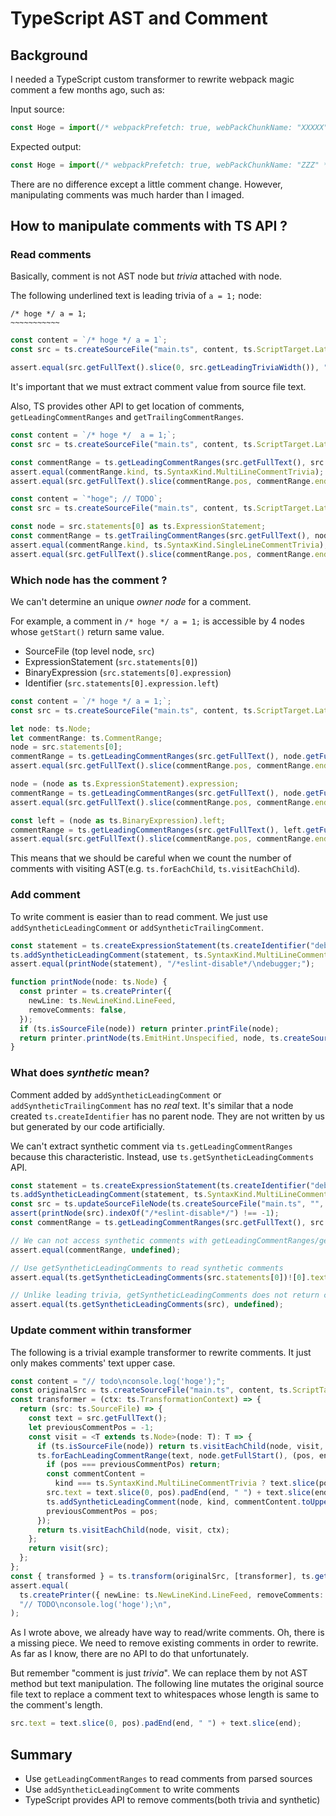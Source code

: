 # TypeScript AST and Comment

## Background

I needed a TypeScript custom transformer to rewrite webpack magic comment a few months ago, such as:

Input source:

```ts
const Hoge = import(/* webpackPrefetch: true, webPackChunkName: "XXXXX" */ "./hoge");
```

Expected output:

```ts
const Hoge = import(/* webpackPrefetch: true, webPackChunkName: "ZZZ" */ "./hoge");
```

There are no difference except a little comment change. However, manipulating comments was much harder than I imaged.

## How to manipulate comments with TS API ?

### Read comments

Basically, comment is not AST node but _trivia_ attached with node.

The following underlined text is leading trivia of `a = 1;` node:

```text
/* hoge */ a = 1;
~~~~~~~~~~~
```

```ts
const content = `/* hoge */ a = 1`;
const src = ts.createSourceFile("main.ts", content, ts.ScriptTarget.Latest, true);

assert.equal(src.getFullText().slice(0, src.getLeadingTriviaWidth()), "/* hoge */ ");
```

It's important that we must extract comment value from source file text.

Also, TS provides other API to get location of comments, `getLeadingCommentRanges` and `getTrailingCommentRanges`.

```ts
const content = `/* hoge */  a = 1;`;
const src = ts.createSourceFile("main.ts", content, ts.ScriptTarget.Latest, true);

const commentRange = ts.getLeadingCommentRanges(src.getFullText(), src.getFullStart())![0];
assert.equal(commentRange.kind, ts.SyntaxKind.MultiLineCommentTrivia);
assert.equal(src.getFullText().slice(commentRange.pos, commentRange.end), "/* hoge */");
```

```ts
const content = `"hoge"; // TODO`;
const src = ts.createSourceFile("main.ts", content, ts.ScriptTarget.Latest, true);

const node = src.statements[0] as ts.ExpressionStatement;
const commentRange = ts.getTrailingCommentRanges(src.getFullText(), node.getEnd())![0];
assert.equal(commentRange.kind, ts.SyntaxKind.SingleLineCommentTrivia);
assert.equal(src.getFullText().slice(commentRange.pos, commentRange.end), "// TODO");
```

### Which node has the comment ?

We can't determine an unique _owner node_ for a comment.

For example, a comment in `/* hoge */ a = 1;` is accessible by 4 nodes whose `getStart()` return same value.

- SourceFile (top level node, `src`)
- ExpressionStatement (`src.statements[0]`)
- BinaryExpression (`src.statements[0].expression`)
- Identifier (`src.statements[0].expression.left`)

```ts
const content = `/* hoge */ a = 1;`;
const src = ts.createSourceFile("main.ts", content, ts.ScriptTarget.Latest, true);

let node: ts.Node;
let commentRange: ts.CommentRange;
node = src.statements[0];
commentRange = ts.getLeadingCommentRanges(src.getFullText(), node.getFullStart())![0];
assert.equal(src.getFullText().slice(commentRange.pos, commentRange.end), "/* hoge */");

node = (node as ts.ExpressionStatement).expression;
commentRange = ts.getLeadingCommentRanges(src.getFullText(), node.getFullStart())![0];
assert.equal(src.getFullText().slice(commentRange.pos, commentRange.end), "/* hoge */");

const left = (node as ts.BinaryExpression).left;
commentRange = ts.getLeadingCommentRanges(src.getFullText(), left.getFullStart())![0];
assert.equal(src.getFullText().slice(commentRange.pos, commentRange.end), "/* hoge */");
```

This means that we should be careful when we count the number of comments with visiting AST(e.g. `ts.forEachChild`, `ts.visitEachChild`).

### Add comment

To write comment is easier than to read comment. We just use `addSyntheticLeadingComment` or `addSyntheticTrailingComment`.

```ts
const statement = ts.createExpressionStatement(ts.createIdentifier("debugger"));
ts.addSyntheticLeadingComment(statement, ts.SyntaxKind.MultiLineCommentTrivia, "eslint-disable", true);
assert.equal(printNode(statement), "/*eslint-disable*/\ndebugger;");

function printNode(node: ts.Node) {
  const printer = ts.createPrinter({
    newLine: ts.NewLineKind.LineFeed,
    removeComments: false,
  });
  if (ts.isSourceFile(node)) return printer.printFile(node);
  return printer.printNode(ts.EmitHint.Unspecified, node, ts.createSourceFile("", "", ts.ScriptTarget.Latest));
}
```

### What does _synthetic_ mean?

Comment added by `addSyntheticLeadingComment` or `addSyntheticTrailingComment` has no _real_ text.
It's similar that a node created `ts.createIdentifier` has no parent node. They are not written by us but generated by our code artificially.

We can't extract synthetic comment via `ts.getLeadingCommentRanges` because this characteristic. Instead, use `ts.getSyntheticLeadingComments` API.

```ts
const statement = ts.createExpressionStatement(ts.createIdentifier("debugger"));
ts.addSyntheticLeadingComment(statement, ts.SyntaxKind.MultiLineCommentTrivia, "eslint-disable", true);
const src = ts.updateSourceFileNode(ts.createSourceFile("main.ts", "", ts.ScriptTarget.Latest, true), [statement]);
assert(printNode(src).indexOf("/*eslint-disable*/") !== -1);
const commentRange = ts.getLeadingCommentRanges(src.getFullText(), src.getFullStart());

// We can not access synthetic comments with getLeadingCommentRanges/getTrailingCommentRanges
assert.equal(commentRange, undefined);

// Use getSyntheticLeadingComments to read synthetic comments
assert.equal(ts.getSyntheticLeadingComments(src.statements[0])![0].text, "eslint-disable");

// Unlike leading trivia, getSyntheticLeadingComments does not return comment ranges for parents of the node attached comments
assert.equal(ts.getSyntheticLeadingComments(src), undefined);
```

### Update comment within transformer

The following is a trivial example transformer to rewrite comments. It just only makes comments' text upper case.

```ts
const content = "// todo\nconsole.log('hoge');";
const originalSrc = ts.createSourceFile("main.ts", content, ts.ScriptTarget.Latest, true);
const transformer = (ctx: ts.TransformationContext) => {
  return (src: ts.SourceFile) => {
    const text = src.getFullText();
    let previousCommentPos = -1;
    const visit = <T extends ts.Node>(node: T): T => {
      if (ts.isSourceFile(node)) return ts.visitEachChild(node, visit, ctx);
      ts.forEachLeadingCommentRange(text, node.getFullStart(), (pos, end, kind, hasTrailingNewLine) => {
        if (pos === previousCommentPos) return;
        const commentContent =
          kind === ts.SyntaxKind.MultiLineCommentTrivia ? text.slice(pos + 2, end - 2) : text.slice(pos + 2, end);
        src.text = text.slice(0, pos).padEnd(end, " ") + text.slice(end);
        ts.addSyntheticLeadingComment(node, kind, commentContent.toUpperCase(), hasTrailingNewLine);
        previousCommentPos = pos;
      });
      return ts.visitEachChild(node, visit, ctx);
    };
    return visit(src);
  };
};
const { transformed } = ts.transform(originalSrc, [transformer], ts.getDefaultCompilerOptions());
assert.equal(
  ts.createPrinter({ newLine: ts.NewLineKind.LineFeed, removeComments: false }).printFile(transformed[0]),
  "// TODO\nconsole.log('hoge');\n",
);
```

As I wrote above, we already have way to read/write comments. Oh, there is a missing piece. We need to remove existing comments in order to rewrite.
As far as I know, there are no API to do that unfortunately.

But remember "comment is just _trivia_". We can replace them by not AST method but text manipulation.
The following line mutates the original source file text to replace a comment text to whitespaces whose length is same to the comment's length.

```ts
src.text = text.slice(0, pos).padEnd(end, " ") + text.slice(end);
```

## Summary

- Use `getLeadingCommentRanges` to read comments from parsed sources
- Use `addSyntheticLeadingComment` to write comments
- TypeScript provides API to remove comments(both trivia and synthetic)
